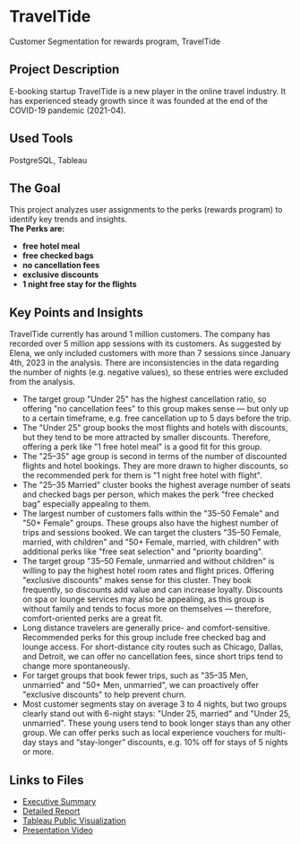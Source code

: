 # TravelTide
Customer Segmentation for rewards program, TravelTide
## Project Description
E-booking startup TravelTide is a new player in the online travel industry. It has experienced steady growth since it was founded at the end of the COVID-19 pandemic (2021-04).
##  Used Tools
PostgreSQL, Tableau
## The Goal
This project analyzes user assignments to the perks (rewards program) to identify key trends and insights.<br>
**The Perks are:** <br>
- **free hotel meal**
- **free checked bags**
- **no cancellation fees**
- **exclusive discounts**
- **1 night free stay for the flights**
## Key Points and Insights
TravelTide currently has around 1 million customers.
The company has recorded over 5 million app sessions with its customers.
As suggested by Elena, we only included customers with more than 7 sessions since January 4th, 2023 in the analysis.
There are inconsistencies in the data regarding the number of nights (e.g. negative values), so these entries were excluded from the analysis.
- The target group "Under 25" has the highest cancellation ratio, so offering "no cancellation fees" to this group makes sense — but only up to a certain timeframe, e.g. free cancellation up to 5 days before the trip.
- The "Under 25" group books the most flights and hotels with discounts, but they tend to be more attracted by smaller discounts. Therefore, offering a perk like "1 free hotel meal" is a good fit for this group.
- The "25–35" age group is second in terms of the number of discounted flights and hotel bookings. They are more drawn to higher discounts, so the recommended perk for them is "1 night free hotel with flight".
- The "25–35 Married" cluster books the highest average number of seats and checked bags per person, which makes the perk "free checked bag" especially appealing to them.
- The largest number of customers falls within the "35–50 Female" and "50+ Female" groups. These groups also have the highest number of trips and sessions booked. We can target the clusters "35–50 Female, married, with children" and "50+ Female, married, with children" with additional perks like "free seat selection" and "priority boarding".
- The target group "35–50 Female, unmarried and without children" is willing to pay the highest hotel room rates and flight prices. Offering "exclusive discounts" makes sense for this cluster. They book frequently, so discounts add value and can increase loyalty. Discounts on spa or lounge services may also be appealing, as this group is without family and tends to focus more on themselves — therefore, comfort-oriented perks are a great fit.
- Long distance travelers are generally price- and comfort-sensitive. Recommended perks for this group include free checked bag and lounge access. For short-distance city routes such as Chicago, Dallas, and Detroit, we can offer no cancellation fees, since short trips tend to change more spontaneously.
- For target groups that book fewer trips, such as "35–35 Men, unmarried" and "50+ Men, unmarried", we can proactively offer "exclusive discounts" to help prevent churn.
- Most customer segments stay on average 3 to 4 nights, but two groups clearly stand out with 6-night stays: "Under 25, married" and "Under 25, unmarried". These young users tend to book longer stays than any other group. We can offer perks such as local experience vouchers for multi-day stays and “stay-longer” discounts, e.g. 10% off for stays of 5 nights or more.
## Links to Files
- [Executive Summary](https://www.notion.so/TravelTide-1d98295c2e5a805d8213e50df1644ee6?pvs=4)
- [Detailed Report](https://www.notion.so/Travel-Tide-Report-1d98295c2e5a8025b3b6e428bfcaa566?pvs=4)
- [Tableau Public Visualization](https://public.tableau.com/views/TravelTide_17442010135400/Story1?:language=de-DE&:sid=&:redirect=auth&:display_count=n&:origin=viz_share_link )
- [Presentation Video](https://www.loom.com/share/116adadccc1d4aeba7987d32af6999a9?sid=b59e5d5d-f809-4b0a-b930-9079ac5d2d38)
